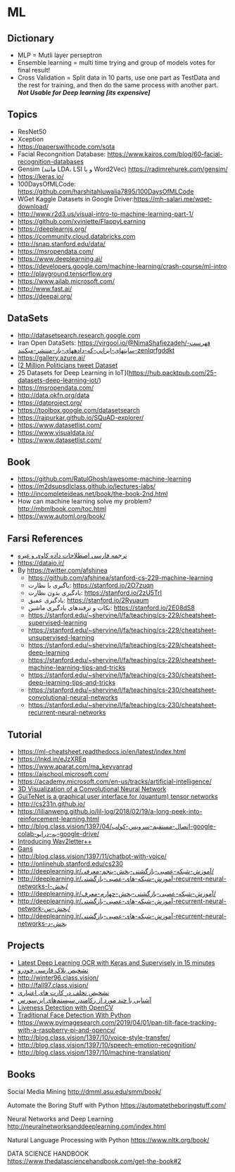 # ML

## Dictionary

- MLP = Mutli layer perseptron
- Ensemble learning = multi time trying and group of models votes for final result!
- Cross Validation = Split data in 10 parts, use one part as TestData and the rest for training, and then do the same process with another part. **_Not Usable for Deep learning [its expensive]_**

## Topics

- ResNet50
- Xception
- https://paperswithcode.com/sota
- Facial Recongnition Database: https://www.kairos.com/blog/60-facial-recognition-databases
- Gensim (مانند LDA، LSI و یا Word2Vec) https://radimrehurek.com/gensim/
- https://keras.io/
- 100DaysOfMLCode: https://github.com/harshitahluwalia7895/100DaysOfMLCode
- WGet Kaggle Datasets in Google Driver:https://mh-salari.me/wqet-download/
- http://www.r2d3.us/visual-intro-to-machine-learning-part-1/
- https://github.com/xviniette/FlappyLearning
- https://deeplearnjs.org/
- https://community.cloud.databricks.com
- http://snap.stanford.edu/data/
- https://msropendata.com/
- https://www.deeplearning.ai/
- https://developers.google.com/machine-learning/crash-course/ml-intro
- http://playground.tensorflow.org
- https://www.ailab.microsoft.com/
- http://www.fast.ai/
- https://deepai.org/

## DataSets

- http://datasetsearch.research.google.com
- Iran Open DataSets: https://virgool.io/@NimaShafiezadeh/فهرست-سایتهای-ایرانی-که-دادههای-باز-منتشر-میکنند-zenlqrfgddkt
- https://gallery.azure.ai/
- [[2 Million Politicians tweet Dataset](https://pastebin.com/1beXduu0)
- 25 Datasets for Deep Learning in
  IoT](https://hub.packtpub.com/25-datasets-deep-learning-iot/)
- https://msropendata.com/
- http://data.okfn.org/data
- https://datproject.org/
- https://toolbox.google.com/datasetsearch
- https://rajpurkar.github.io/SQuAD-explorer/
- https://www.datasetlist.com/
- https://www.visualdata.io/
- https://www.datasetlist.com/

## Book

- https://github.com/RatulGhosh/awesome-machine-learning
- https://m2dsupsdlclass.github.io/lectures-labs/
- http://incompleteideas.net/book/the-book-2nd.html
- How can machine learning solve my problem? http://mbmlbook.com/toc.html
- https://www.automl.org/book/

## Farsi References

- [ترجمه فارسی اصطلاحات داده کاوی و غیره](https://github.com/shervinea/cheatsheet-translation/tree/master/fa)
- https://dataio.ir/
- By https://twitter.com/afshinea
  - https://github.com/afshinea/stanford-cs-229-machine-learning
  - یاگیری با نظارت: https://stanford.io/2O7zuqn
  - یادگیری بدون نظارت: https://stanford.io/2zU5TrI
  - یادگیری عمیق: https://stanford.io/2Ryuaum
  - نکات و ترفندهای یادگیری ماشین: https://stanford.io/2E08dS8
  - https://stanford.edu/~shervine/l/fa/teaching/cs-229/cheatsheet-supervised-learning
  - https://stanford.edu/~shervine/l/fa/teaching/cs-229/cheatsheet-unsupervised-learning
  - https://stanford.edu/~shervine/l/fa/teaching/cs-229/cheatsheet-deep-learning
  - https://stanford.edu/~shervine/l/fa/teaching/cs-229/cheatsheet-machine-learning-tips-and-tricks
  - https://stanford.edu/~shervine/l/fa/teaching/cs-230/cheatsheet-deep-learning-tips-and-tricks
  - https://stanford.edu/~shervine/l/fa/teaching/cs-230/cheatsheet-convolutional-neural-networks
  - https://stanford.edu/~shervine/l/fa/teaching/cs-230/cheatsheet-recurrent-neural-networks

## Tutorial

- https://ml-cheatsheet.readthedocs.io/en/latest/index.html
- https://lnkd.in/eJzXREq
- https://www.aparat.com/ma_keyvanrad
- https://aischool.microsoft.com/
- https://academy.microsoft.com/en-us/tracks/artificial-intelligence/
- [3D Visualization of a Convolutional Neural Network](http://scs.ryerson.ca/~aharley/vis/conv/)
- [GuiTeNet is a graphical user interface for (quantum) tensor networks](https://guitenet.github.io/)
- http://cs231n.github.io/
- https://lilianweng.github.io/lil-log/2018/02/19/a-long-peek-into-reinforcement-learning.html
- http://blog.class.vision/1397/04/اتصال-مستقیم-سرویس-کولب-google-colab-به-درایو-google-drive/
- [Introducing Wav2letter++](https://towardsdatascience.com/introducing-wav2latter-9e94ae13246)
- [Gans](http://blog.class.vision/1397/10/generative-adversarial-networks/)
- http://blog.class.vision/1397/11/chatbot-with-voice/
- http://onlinehub.stanford.edu/cs230
- http://deeplearning.ir/آموزش-شبکه-عصبی-بازگشتی-بخش-پنجم-معرفی/
- http://deeplearning.ir/آموزش-شبکه-های-عصبی-بازگشتی-recurrent-neural-networks-بخش-ا/
- http://deeplearning.ir/آموزش-شبکه-عصبی-بازگشتی-بخش-چهارم-معرف/
- http://deeplearning.ir/آموزش-شبکه-های-عصبی-بازگشتی-recurrent-neural-network-بخش-س/
- http://deeplearning.ir/آموزش-شبکه-های-عصبی-بازگشتی-recurrent-neural-networks-بخش-د

## Projects

- [Latest Deep Learning OCR with Keras and Supervisely in 15 minutes](https://hackernoon.com/latest-deep-learning-ocr-with-keras-and-supervisely-in-15-minutes-34aecd630ed8)
- [تشخیص پلاک فارسی خودرو](https://www.youtube.com/watch?v=Lb4IcGF5iTQ)
- http://winter96.class.vision/
- http://fall97.class.vision/
- [تشخیص تخلف در کارت های اعتباری](http://www.ai-man.ir/post/detecting-credit-card-fraud-using-machine-learning/)
- [آشنایی با چند مورد از رکامندر سیستم‌های اپن‌سورس](https://sokanacademy.com/blog/9043/آشنایی-با-چند-مورد-از-رکامندر-سیستم‌های-اپن‌سورس)
- [Liveness Detection with OpenCV](https://www.pyimagesearch.com/2019/03/11/liveness-detection-with-opencv/)
- [Traditional Face Detection With Python](https://realpython.com/traditional-face-detection-python/)
- https://www.pyimagesearch.com/2019/04/01/pan-tilt-face-tracking-with-a-raspberry-pi-and-opencv/
- http://blog.class.vision/1397/10/voice-style-transfer/
- http://blog.class.vision/1397/10/speech-emotion-recognition/
- http://blog.class.vision/1397/10/machine-translation/

## Books

Social Media Mining
http://dmml.asu.edu/smm/book/

Automate the Boring Stuff with Python
https://automatetheboringstuff.com/

Neural Networks and Deep Learning
http://neuralnetworksanddeeplearning.com/index.html

Natural Language Processing with Python
https://www.nltk.org/book/

DATA SCIENCE HANDBOOK
https://www.thedatasciencehandbook.com/get-the-book#2
